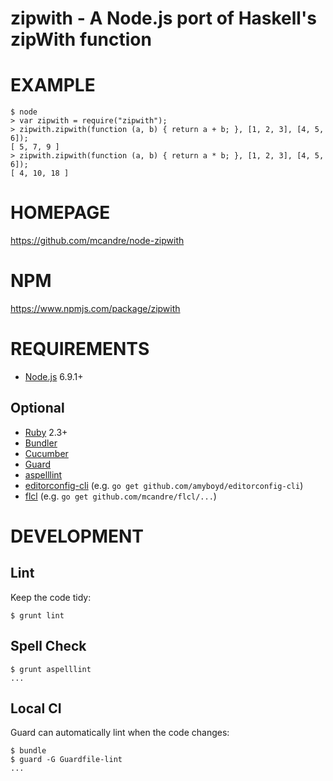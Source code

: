 # zipwith - A Node.js port of Haskell's zipWith function

# EXAMPLE

```
$ node
> var zipwith = require("zipwith");
> zipwith.zipwith(function (a, b) { return a + b; }, [1, 2, 3], [4, 5, 6]);
[ 5, 7, 9 ]
> zipwith.zipwith(function (a, b) { return a * b; }, [1, 2, 3], [4, 5, 6]);
[ 4, 10, 18 ]
```

# HOMEPAGE

https://github.com/mcandre/node-zipwith

# NPM

https://www.npmjs.com/package/zipwith

# REQUIREMENTS

* [Node.js](http://nodejs.org/) 6.9.1+

## Optional

* [Ruby](https://www.ruby-lang.org/) 2.3+
* [Bundler](http://bundler.io/)
* [Cucumber](http://cukes.info/)
* [Guard](http://guardgem.org/)
* [aspelllint](https://github.com/mcandre/aspelllint)
* [editorconfig-cli](https://github.com/amyboyd/editorconfig-cli) (e.g. `go get github.com/amyboyd/editorconfig-cli`)
* [flcl](https://github.com/mcandre/flcl) (e.g. `go get github.com/mcandre/flcl/...`)

# DEVELOPMENT

## Lint

Keep the code tidy:

```
$ grunt lint
```

## Spell Check

```
$ grunt aspelllint
...
```

## Local CI

Guard can automatically lint when the code changes:

```
$ bundle
$ guard -G Guardfile-lint
...
```
